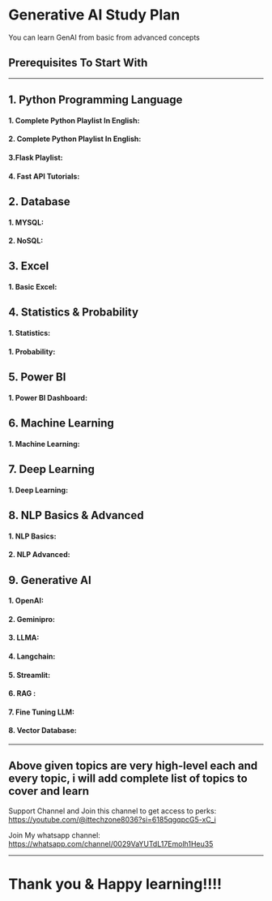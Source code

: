 # Generative AI Study Plan

You can learn GenAI from basic from advanced concepts

## Prerequisites To Start With
--------------------------------------------------------------------------------------------------------------------------------------------------------
## 1. Python Programming Language
   #### 1. Complete Python Playlist In English:
   #### 2. Complete Python Playlist In English:
   #### 3.Flask Playlist:
   #### 4. Fast API Tutorials:  

## 2. Database 
   #### 1. MYSQL:
   #### 2. NoSQL:

## 3. Excel  
   #### 1. Basic Excel:

## 4. Statistics & Probability
   #### 1. Statistics:
   #### 1. Probability:
 
## 5. Power BI 
   #### 1. Power BI Dashboard:
   
## 6. Machine Learning
   #### 1. Machine Learning:
   
## 7. Deep Learning
   #### 1. Deep Learning:

## 8. NLP Basics & Advanced
   #### 1. NLP Basics:
   #### 2. NLP Advanced:

## 9. Generative AI
   #### 1. OpenAI:
   #### 2. Geminipro:
   #### 3. LLMA:
   #### 4. Langchain:
   #### 5. Streamlit:
   #### 6. RAG :
   #### 7. Fine Tuning LLM:
   #### 8. Vector Database: 

-----------------------------------------------------------------------------------------------------------------------------------------------------------------
## Above given topics are very high-level each and every topic, i will add complete list of topics to cover and learn

Support Channel and Join this channel to get access to perks: https://youtube.com/@ittechzone8036?si=6185qgqpcG5-xC_i

Join My whatsapp channel: https://whatsapp.com/channel/0029VaYUTdL17Emolh1Heu35

-----------------------------------------------------------------------------------------------------------------------------------------------------------------
   #                             Thank you & Happy learning!!!!



